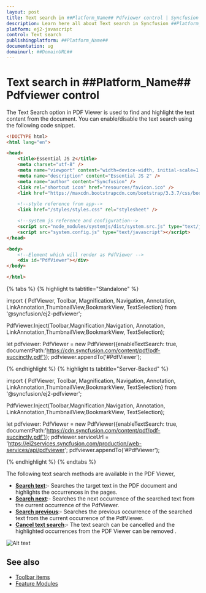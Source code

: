 ```yaml
---
layout: post
title: Text search in ##Platform_Name## Pdfviewer control | Syncfusion
description: Learn here all about Text search in Syncfusion ##Platform_Name## Pdfviewer control of Syncfusion Essential JS 2 and more.
platform: ej2-javascript
control: Text search 
publishingplatform: ##Platform_Name##
documentation: ug
domainurl: ##DomainURL##
---
```

# Text search in ##Platform_Name## Pdfviewer control

The Text Search option in PDF Viewer is used to find and highlight the text content from the document. You can enable/disable the text search using the following code snippet.

```html
<!DOCTYPE html>
<html lang="en">

<head>
    <title>Essential JS 2</title>
    <meta charset="utf-8" />
    <meta name="viewport" content="width=device-width, initial-scale=1.0, user-scalable=no" />
    <meta name="description" content="Essential JS 2" />
    <meta name="author" content="Syncfusion" />
    <link rel="shortcut icon" href="resources/favicon.ico" />
    <link href="https://maxcdn.bootstrapcdn.com/bootstrap/3.3.7/css/bootstrap.min.css" rel="stylesheet" />

    <!--style reference from app-->
    <link href="/styles/styles.css" rel="stylesheet" />

    <!--system js reference and configuration-->
    <script src="node_modules/systemjs/dist/system.src.js" type="text/javascript"></script>
    <script src="system.config.js" type="text/javascript"></script>
</head>

<body>
    <!--Element which will render as PdfViewer -->
    <div id="PdfViewer"></div>
</body>

</html>

```

{% tabs %}
{% highlight ts tabtitle="Standalone" %}

 

import { PdfViewer, Toolbar, Magnification, Navigation, Annotation, LinkAnnotation,ThumbnailView,BookmarkView, TextSelection} from '@syncfusion/ej2-pdfviewer';

PdfViewer.Inject(Toolbar,Magnification,Navigation, Annotation, LinkAnnotation,ThumbnailView,BookmarkView, TextSelection);

let pdfviewer: PdfViewer = new PdfViewer({enableTextSearch: true, documentPath:'https://cdn.syncfusion.com/content/pdf/pdf-succinctly.pdf'});
pdfviewer.appendTo('#PdfViewer');


{% endhighlight %}
{% highlight ts tabtitle="Server-Backed" %}


import { PdfViewer, Toolbar, Magnification, Navigation, Annotation, LinkAnnotation,ThumbnailView,BookmarkView, TextSelection} from '@syncfusion/ej2-pdfviewer';

PdfViewer.Inject(Toolbar,Magnification,Navigation, Annotation, LinkAnnotation,ThumbnailView,BookmarkView, TextSelection);

let pdfviewer: PdfViewer = new PdfViewer({enableTextSearch: true, documentPath:'https://cdn.syncfusion.com/content/pdf/pdf-succinctly.pdf'});
pdfviewer.serviceUrl = 'https://ej2services.syncfusion.com/production/web-services/api/pdfviewer';
pdfviewer.appendTo('#PdfViewer');

{% endhighlight %}
{% endtabs %}

The following text search methods are available in the PDF Viewer,

* [**Search text**](https://ej2.syncfusion.com/documentation/api/pdfviewer/textSearch/#searchtext):- Searches the target text in the PDF document and highlights the occurrences in the pages.
* [**Search next**](https://ej2.syncfusion.com/documentation/api/pdfviewer/textSearch/#searchnext):- Searches the next occurrence of the searched text from the current occurrence of the PdfViewer.
* [**Search previous**](https://ej2.syncfusion.com/documentation/api/pdfviewer/textSearch/#searchprevious):- Searches the previous occurrence of the searched text from the current occurrence of the PdfViewer.
* [**Cancel text search**](https://ej2.syncfusion.com/documentation/api/pdfviewer/textSearch/#canceltextsearch):- The text search can be cancelled and the highlighted occurrences from the PDF Viewer can be removed .

![Alt text](./images/search.png)

## See also

* [Toolbar items](./toolbar)
* [Feature Modules](./feature-module)